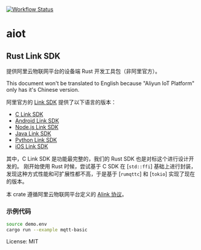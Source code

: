 [![Workflow Status](https://github.com/lebai-robotics/aiot-rust/workflows/main/badge.svg)](https://github.com/lebai-robotics/aiot-rust/actions?query=workflow%3A%22main%22)

# aiot

## Rust Link SDK

提供阿里云物联网平台的设备端 Rust 开发工具包（非阿里官方）。

This document won't be translated to English because "Aliyun IoT Platform" only has it's Chinese version.

阿里官方的 [Link SDK](https://help.aliyun.com/document_detail/96596.html) 提供了以下语言的版本：
- [C Link SDK](https://help.aliyun.com/document_detail/163753.html)
- [Android Link SDK](https://help.aliyun.com/document_detail/96605.html)
- [Node.js Link SDK](https://help.aliyun.com/document_detail/96617.html)
- [Java Link SDK](https://help.aliyun.com/document_detail/97330.html)
- [Python Link SDK](https://help.aliyun.com/document_detail/98291.html)
- [iOS Link SDK](https://help.aliyun.com/document_detail/100532.html)

其中，C Link SDK 是功能最完整的，我们的 Rust SDK 也是对标这个进行设计开发的。
刚开始使用 Rust 时候，尝试基于 C SDK 在 [`std::ffi`] 基础上进行封装，发现这种方式性能和可扩展性都不高，于是基于 [`rumqttc`] 和 [`tokio`] 实现了现在的版本。

本 crate 遵循阿里云物联网平台定义的 [Alink 协议](https://help.aliyun.com/document_detail/90459.html)。

### 示例代码

```bash
source demo.env
cargo run --example mqtt-basic
```

License: MIT
